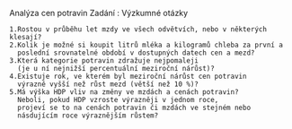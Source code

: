 Analýza cen potravin
Zadání :
Výzkumné otázky

    1.Rostou v průběhu let mzdy ve všech odvětvích, nebo v některých klesají?
    2.Kolik je možné si koupit litrů mléka a kilogramů chleba za první a
      poslední srovnatelné období v dostupných datech cen a mezd?
    3.Která kategorie potravin zdražuje nejpomaleji
      (je u ní nejnižší percentuální meziroční nárůst)?
    4.Existuje rok, ve kterém byl meziroční nárůst cen potravin
      výrazně vyšší než růst mezd (větší než 10 %)?
    5.Má výška HDP vliv na změny ve mzdách a cenách potravin? 
      Neboli, pokud HDP vzroste výrazněji v jednom roce, 
      projeví se to na cenách potravin či mzdách ve stejném nebo
      násdujícím roce výraznějším růstem?


